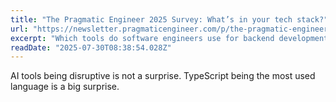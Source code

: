 ```yaml
---
title: "The Pragmatic Engineer 2025 Survey: What’s in your tech stack?"
url: "https://newsletter.pragmaticengineer.com/p/the-pragmatic-engineer-2025-survey"
excerpt: "Which tools do software engineers use for backend development, frontend, infrastructure, AI tooling, and more, today? Reader survey, with feedback and analysis, based on 3,000+ responses"
readDate: "2025-07-30T08:38:54.028Z"
---
```


AI tools being disruptive is not a surprise. TypeScript being the most used language is a big surprise. 
